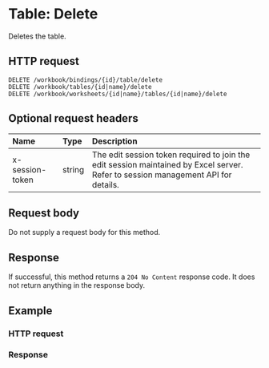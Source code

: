 # Table: Delete

Deletes the table.
## HTTP request
```http
DELETE /workbook/bindings/{id}/table/delete
DELETE /workbook/tables/{id|name}/delete
DELETE /workbook/worksheets/{id|name}/tables/{id|name}/delete
```
## Optional request headers
| Name       | Type | Description|
|:-----------|:------|:----------|
| x-session-token   | string  | The edit session token required to join the edit session maintained by Excel server. Refer to session management API for details.|

## Request body
Do not supply a request body for this method.


## Response
If successful, this method returns a `204 No Content` response code. It does not return anything in the response body.
## Example
### HTTP request
### Response
